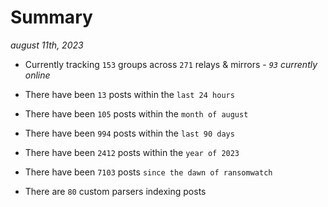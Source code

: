 
# Summary
_august 11th, 2023_

- Currently tracking `153` groups across `271` relays & mirrors - _`93` currently online_

- There have been `13` posts within the `last 24 hours`

- There have been `105` posts within the `month of august`

- There have been `994` posts within the `last 90 days`

- There have been `2412` posts within the `year of 2023`

- There have been `7103` posts `since the dawn of ransomwatch`

- There are `80` custom parsers indexing posts
